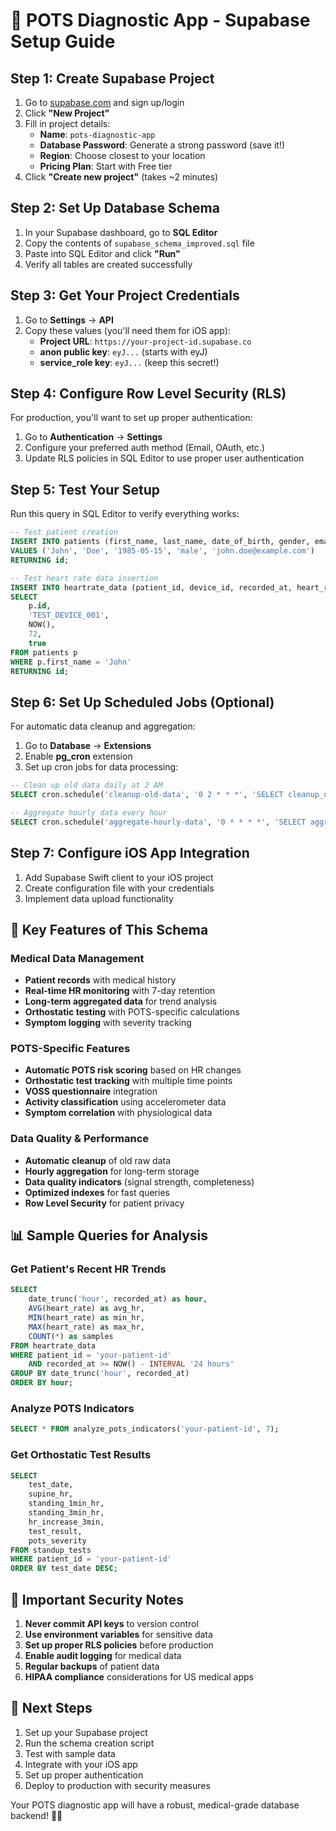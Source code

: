 # 🏥 POTS Diagnostic App - Supabase Setup Guide

## Step 1: Create Supabase Project

1. Go to [supabase.com](https://supabase.com) and sign up/login
2. Click **"New Project"**
3. Fill in project details:
   - **Name**: `pots-diagnostic-app`
   - **Database Password**: Generate a strong password (save it!)
   - **Region**: Choose closest to your location
   - **Pricing Plan**: Start with Free tier
4. Click **"Create new project"** (takes ~2 minutes)

## Step 2: Set Up Database Schema

1. In your Supabase dashboard, go to **SQL Editor**
2. Copy the contents of `supabase_schema_improved.sql` file
3. Paste into SQL Editor and click **"Run"**
4. Verify all tables are created successfully

## Step 3: Get Your Project Credentials

1. Go to **Settings** → **API**
2. Copy these values (you'll need them for iOS app):
   - **Project URL**: `https://your-project-id.supabase.co`
   - **anon public key**: `eyJ...` (starts with eyJ)
   - **service_role key**: `eyJ...` (keep this secret!)

## Step 4: Configure Row Level Security (RLS)

For production, you'll want to set up proper authentication:

1. Go to **Authentication** → **Settings**
2. Configure your preferred auth method (Email, OAuth, etc.)
3. Update RLS policies in SQL Editor to use proper user authentication

## Step 5: Test Your Setup

Run this query in SQL Editor to verify everything works:

```sql
-- Test patient creation
INSERT INTO patients (first_name, last_name, date_of_birth, gender, email)
VALUES ('John', 'Doe', '1985-05-15', 'male', 'john.doe@example.com')
RETURNING id;

-- Test heart rate data insertion
INSERT INTO heartrate_data (patient_id, device_id, recorded_at, heart_rate, contact_status)
SELECT 
    p.id,
    'TEST_DEVICE_001',
    NOW(),
    72,
    true
FROM patients p 
WHERE p.first_name = 'John'
RETURNING id;
```

## Step 6: Set Up Scheduled Jobs (Optional)

For automatic data cleanup and aggregation:

1. Go to **Database** → **Extensions**
2. Enable **pg_cron** extension
3. Set up cron jobs for data processing:

```sql
-- Clean up old data daily at 2 AM
SELECT cron.schedule('cleanup-old-data', '0 2 * * *', 'SELECT cleanup_old_heartrate();');

-- Aggregate hourly data every hour
SELECT cron.schedule('aggregate-hourly-data', '0 * * * *', 'SELECT aggregate_hourly_heartrate();');
```

## Step 7: Configure iOS App Integration

1. Add Supabase Swift client to your iOS project
2. Create configuration file with your credentials
3. Implement data upload functionality

## 🔧 Key Features of This Schema

### Medical Data Management
- **Patient records** with medical history
- **Real-time HR monitoring** with 7-day retention
- **Long-term aggregated data** for trend analysis
- **Orthostatic testing** with POTS-specific calculations
- **Symptom logging** with severity tracking

### POTS-Specific Features
- **Automatic POTS risk scoring** based on HR changes
- **Orthostatic test tracking** with multiple time points
- **VOSS questionnaire** integration
- **Activity classification** using accelerometer data
- **Symptom correlation** with physiological data

### Data Quality & Performance
- **Automatic cleanup** of old raw data
- **Hourly aggregation** for long-term storage
- **Data quality indicators** (signal strength, completeness)
- **Optimized indexes** for fast queries
- **Row Level Security** for patient privacy

## 📊 Sample Queries for Analysis

### Get Patient's Recent HR Trends
```sql
SELECT 
    date_trunc('hour', recorded_at) as hour,
    AVG(heart_rate) as avg_hr,
    MIN(heart_rate) as min_hr,
    MAX(heart_rate) as max_hr,
    COUNT(*) as samples
FROM heartrate_data 
WHERE patient_id = 'your-patient-id'
    AND recorded_at >= NOW() - INTERVAL '24 hours'
GROUP BY date_trunc('hour', recorded_at)
ORDER BY hour;
```

### Analyze POTS Indicators
```sql
SELECT * FROM analyze_pots_indicators('your-patient-id', 7);
```

### Get Orthostatic Test Results
```sql
SELECT 
    test_date,
    supine_hr,
    standing_1min_hr,
    standing_3min_hr,
    hr_increase_3min,
    test_result,
    pots_severity
FROM standup_tests 
WHERE patient_id = 'your-patient-id'
ORDER BY test_date DESC;
```

## 🚨 Important Security Notes

1. **Never commit API keys** to version control
2. **Use environment variables** for sensitive data
3. **Set up proper RLS policies** before production
4. **Enable audit logging** for medical data
5. **Regular backups** of patient data
6. **HIPAA compliance** considerations for US medical apps

## 📱 Next Steps

1. Set up your Supabase project
2. Run the schema creation script
3. Test with sample data
4. Integrate with your iOS app
5. Set up proper authentication
6. Deploy to production with security measures

Your POTS diagnostic app will have a robust, medical-grade database backend! 🏥✨

